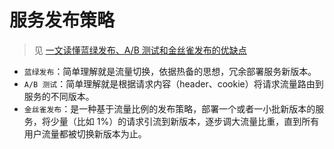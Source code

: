 # 服务发布策略

> 见 [一文读懂蓝绿发布、A/B 测试和金丝雀发布的优缺点](https://mp.weixin.qq.com/s/KBxQEqUT-4lROBMvWv-W5A)

- `蓝绿发布`：简单理解就是流量切换，依据热备的思想，冗余部署服务新版本。
- `A/B 测试`：简单理解就是根据请求内容（header、cookie）将请求流量路由到服务的不同版本。
- `金丝雀发布`：是一种基于流量比例的发布策略，部署一个或者一小批新版本的服务，将少量（比如 1%）的请求引流到新版本，逐步调大流量比重，直到所有用户流量都被切换新版本为止。
